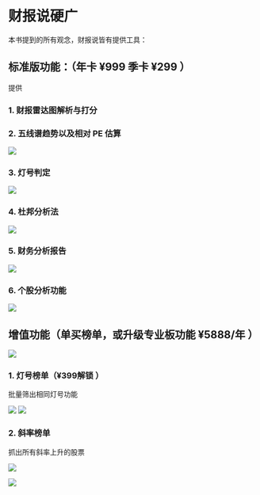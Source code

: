 # 财报说硬广

本书提到的所有观念，财报说皆有提供工具：

## 标准版功能：（年卡 ¥999 季卡 ¥299 ）

提供

### 1. 财报雷达图解析与打分
### 2. 五线谱趋势以及相对 PE 估算

![](https://d.pr/i/uy2PSh+)

### 3. 灯号判定

![](https://d.pr/i/2kohUL+)

### 4. 杜邦分析法

![](https://d.pr/i/OWqvyJ+)

### 5. 财务分析报告

![](https://d.pr/i/4Qbytf+)

### 6. 个股分析功能

![](https://d.pr/i/wRFIln+)

## 增值功能（单买榜单，或升级专业板功能  ¥5888/年 ）

![](https://d.pr/i/T1TGKQ+)

### 1. 灯号榜单（¥399解锁 ）

批量筛出相同灯号功能

![](https://d.pr/i/64TX77+)
![](https://d.pr/i/ea7DQG+)

### 2. 斜率榜单

抓出所有斜率上升的股票

![](https://d.pr/i/rkS3vm+)

![](https://d.pr/i/XXIckH+)
